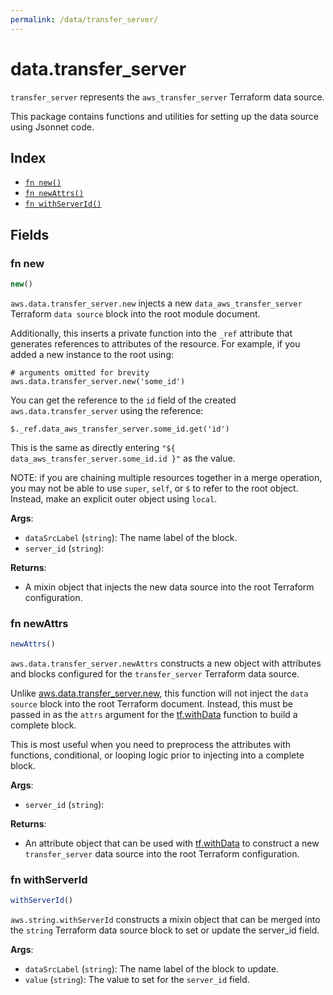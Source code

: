 ```yaml
---
permalink: /data/transfer_server/
---
```


# data.transfer_server

`transfer_server` represents the `aws_transfer_server` Terraform data source.



This package contains functions and utilities for setting up the data source using Jsonnet code.


## Index

* [`fn new()`](#fn-new)
* [`fn newAttrs()`](#fn-newattrs)
* [`fn withServerId()`](#fn-withserverid)

## Fields

### fn new

```ts
new()
```


`aws.data.transfer_server.new` injects a new `data_aws_transfer_server` Terraform `data source`
block into the root module document.

Additionally, this inserts a private function into the `_ref` attribute that generates references to attributes of the
resource. For example, if you added a new instance to the root using:

    # arguments omitted for brevity
    aws.data.transfer_server.new('some_id')

You can get the reference to the `id` field of the created `aws.data.transfer_server` using the reference:

    $._ref.data_aws_transfer_server.some_id.get('id')

This is the same as directly entering `"${ data_aws_transfer_server.some_id.id }"` as the value.

NOTE: if you are chaining multiple resources together in a merge operation, you may not be able to use `super`, `self`,
or `$` to refer to the root object. Instead, make an explicit outer object using `local`.

**Args**:
  - `dataSrcLabel` (`string`): The name label of the block.
  - `server_id` (`string`): 

**Returns**:
- A mixin object that injects the new data source into the root Terraform configuration.


### fn newAttrs

```ts
newAttrs()
```


`aws.data.transfer_server.newAttrs` constructs a new object with attributes and blocks configured for the `transfer_server`
Terraform data source.

Unlike [aws.data.transfer_server.new](#fn-transferservernew), this function will not inject the `data source`
block into the root Terraform document. Instead, this must be passed in as the `attrs` argument for the
[tf.withData](https://github.com/tf-libsonnet/core/tree/main/docs#fn-withdata) function to build a complete block.

This is most useful when you need to preprocess the attributes with functions, conditional, or looping logic prior to
injecting into a complete block.

**Args**:
  - `server_id` (`string`): 

**Returns**:
  - An attribute object that can be used with [tf.withData](https://github.com/tf-libsonnet/core/tree/main/docs#fn-withdata) to construct a new `transfer_server` data source into the root Terraform configuration.


### fn withServerId

```ts
withServerId()
```

`aws.string.withServerId` constructs a mixin object that can be merged into the `string`
Terraform data source block to set or update the server_id field.



**Args**:
  - `dataSrcLabel` (`string`): The name label of the block to update.
  - `value` (`string`): The value to set for the `server_id` field.
